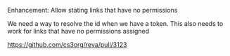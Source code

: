 Enhancement: Allow stating links that have no permissions

We need a way to resolve the id when we have a token. This also needs to work for
links that have no permissions assigned

https://github.com/cs3org/reva/pull/3123
